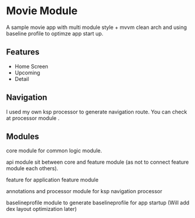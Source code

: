 
# Movie Module

A sample movie app with multi module style + mvvm clean arch and using baseline profile to optimze app start up.









## Features

- Home Screen
- Upcoming
- Detail 




## Navigation

I used my own ksp processor to generate navigation route. You can check at processor module .


## Modules

core module for common logic module.

api module sit between core and feature module (as not to connect feature module each others).

feature for application feature module

annotations and processor module for ksp navigation processor 

baselineprofile module to generate baselineprofile for app startup (Will add dex layout optimization later)


